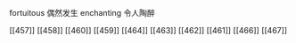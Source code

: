 




fortuitous 偶然发生
enchanting 令人陶醉

[[457]]
[[458]]
[[460]]
[[459]]
[[464]]
[[463]]
[[462]]
[[461]]
[[466]]
[[467]]